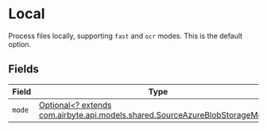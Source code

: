 # Local

Process files locally, supporting `fast` and `ocr` modes. This is the default option.


## Fields

| Field                                                                                                                             | Type                                                                                                                              | Required                                                                                                                          | Description                                                                                                                       |
| --------------------------------------------------------------------------------------------------------------------------------- | --------------------------------------------------------------------------------------------------------------------------------- | --------------------------------------------------------------------------------------------------------------------------------- | --------------------------------------------------------------------------------------------------------------------------------- |
| `mode`                                                                                                                            | [Optional<? extends com.airbyte.api.models.shared.SourceAzureBlobStorageMode>](../../models/shared/SourceAzureBlobStorageMode.md) | :heavy_minus_sign:                                                                                                                | N/A                                                                                                                               |